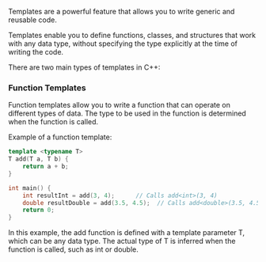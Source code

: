 Templates are a powerful feature that allows you to write generic and reusable code. 

Templates enable you to define functions, classes, and structures that work with any data type, without specifying the type explicitly at the time of writing the code.

There are two main types of templates in C++:

### Function Templates
Function templates allow you to write a function that can operate on different types of data. The type to be used in the function is determined when the function is called.

Example of a function template:
```cpp
template <typename T>
T add(T a, T b) {
    return a + b;
}

int main() {
    int resultInt = add(3, 4);      // Calls add<int>(3, 4)
    double resultDouble = add(3.5, 4.5);  // Calls add<double>(3.5, 4.5)
    return 0;
}
```

In this example, the add function is defined with a template parameter T, which can be any data type. The actual type of T is inferred when the function is called, such as int or double.



